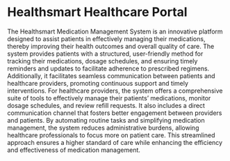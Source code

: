 # Healthsmart Healthcare Portal
The Healthsmart Medication Management System is an innovative platform designed to assist patients in effectively managing their medications, thereby improving their health outcomes and overall quality of care. The system provides patients with a structured, user-friendly method for tracking their medications, dosage schedules, and ensuring timely reminders and updates to facilitate adherence to prescribed regimens. Additionally, it facilitates seamless communication between patients and healthcare providers, promoting continuous support and timely interventions.
For healthcare providers, the system offers a comprehensive suite of tools to effectively manage their patients’ medications, monitor dosage schedules, and review refill requests. It also includes a direct communication channel that fosters better engagement between providers and patients. By automating routine tasks and simplifying medication management, the system reduces administrative burdens, allowing healthcare professionals to focus more on patient care. This streamlined approach ensures a higher standard of care while enhancing the efficiency and effectiveness of medication management.
